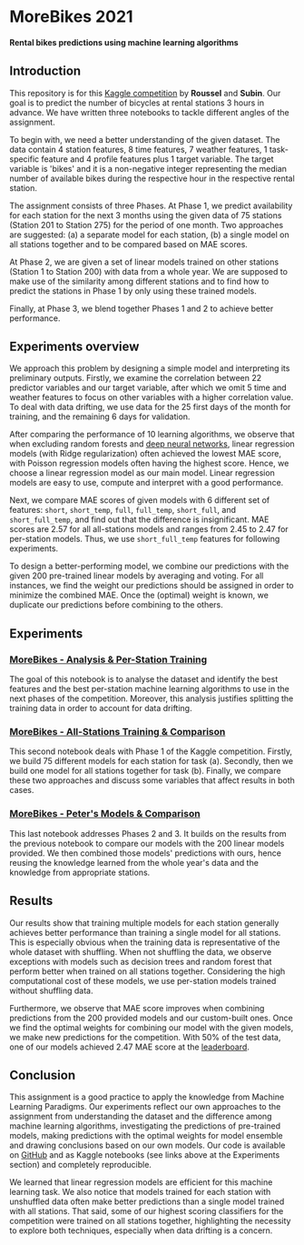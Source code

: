 # MoreBikes 2021
#### Rental bikes predictions using machine learning algorithms

## Introduction

This repository is for this [Kaggle competition](https://www.kaggle.com/c/morebikes2021/overview) by __Roussel__ and __Subin__. Our goal is to predict the number of bicycles at rental stations 3 hours in advance. We have written three notebooks to tackle different angles of the assignment.

To begin with, we need a better understanding of the given dataset. The data contain 4 station features, 8 time features, 7 weather features, 1 task-specific feature and 4 profile features plus 1 target variable. The target variable is 'bikes' and it is a non-negative integer representing the median number of available bikes during the respective hour in the respective rental station.

The assignment consists of three Phases. At Phase 1, we predict availability for each station for the next 3 months using the given data of 75 stations (Station 201 to Station 275) for the period of one month. Two approaches are suggested: (a) a separate model for each station, (b) a single model on all stations together and to be compared based on MAE scores.

At Phase 2, we are given a set of linear models trained on other stations (Station 1 to Station 200) with data from a whole year. We are supposed to make use of the similarity among different stations and to find how to predict the stations in Phase 1 by only using these trained models. 

Finally, at Phase 3, we blend together Phases 1 and 2 to achieve better performance.


## Experiments overview

We approach this problem by designing a simple model and interpreting its preliminary outputs. Firstly, we examine the correlation between 22 predictor variables and our target variable, after which we omit 5 time and weather features to focus on other variables with a higher correlation value. To deal with data drifting, we use data for the 25 first days of the month for training, and the remaining 6 days for validation.

After comparing the performance of 10 learning algorithms, we observe that when excluding random forests and [deep neural networks](https://www.kaggle.com/desmondrn/morebikes-deep-neural-network), linear regression models (with Ridge regularization) often achieved the lowest MAE score, with Poisson regression models often having the highest score. Hence, we choose a linear regression model as our main model. Linear regression models are easy to use, compute and interpret with a good performance. 

Next, we compare MAE scores of given models with 6 different set of features: `short`, `short_temp`, `full`, `full_temp`, `short_full`, and `short_full_temp`, and find out that the difference is insignificant. MAE scores are 2.57 for all all-stations models and ranges from 2.45 to 2.47 for per-station models. Thus, we use `short_full_temp` features for following experiments.

To design a better-performing model, we combine our predictions with the given 200 pre-trained linear models by averaging and voting. For all instances, we find the weight our predictions should be assigned in order to minimize the combined MAE. Once the (optimal) weight is known, we duplicate our predictions before combining to the others.

## Experiments

### [MoreBikes - Analysis & Per-Station Training](https://www.kaggle.com/desmondrn/morebikes-analysis-per-station-training)
The goal of this notebook is to analyse the dataset and identify the best features and the best per-station machine learning algorithms to use in the next phases of the competition. Moreover, this analysis justifies splitting the training data in order to account for data drifting.

### [MoreBikes - All-Stations Training & Comparison](https://www.kaggle.com/desmondrn/morebikes-all-stations-training-comparison)
This second notebook deals with Phase 1 of the Kaggle competition. Firstly, we build 75 different models for each station for task (a). Secondly, then we build one model for all stations together for task (b). Finally, we compare these two approaches and discuss some variables that affect results in both cases.

### [MoreBikes - Peter's Models & Comparison](https://www.kaggle.com/desmondrn/morebikes-peter-s-models-comparison)
This last notebook addresses Phases 2 and 3. It builds on the results from the previous notebook to compare our models with the 200 linear models provided. We then combined those models' predictions with ours, hence reusing the knowledge learned from the whole year's data and the knowledge from appropriate stations.


## Results

Our results show that training multiple models for each station generally achieves better performance than training a single model for all stations. This is especially obvious when the training data is representative of the whole dataset with shuffling. When not shuffling the data, we observe exceptions with models such as decision trees and random forest that perform better when trained on all stations together. Considering the high computational cost of these models, we use per-station models trained without shuffling data. 

Furthermore, we observe that MAE score improves when combining predictions from the 200 provided models and our custom-built ones. Once we find the optimal weights for combining our model with the given models, we make new predictions for the competition. With 50% of the test data, one of our models achieved 2.47 MAE score at the [leaderboard](https://www.kaggle.com/c/morebikes2021/leaderboard).

## Conclusion

This assignment is a good practice to apply the knowledge from Machine Learning Paradigms. Our experiments reflect our own approaches to the assignment from understanding the dataset and the difference among machine learning algorithms, investigating the predictions of pre-trained models, making predictions with the optimal weights for model ensemble and drawing conclusions based on our own models. Our code is available on [GitHub](https://github.com/desmond-rn/morebikes) and as Kaggle notebooks (see links above at the Experiments section) and completely reproducible. 

We learned that linear regression models are efficient for this machine learning task. We also notice that models trained for each station with unshuffled data often make better predictions than a single model trained with all stations. That said, some of our highest scoring classifiers for the competition were trained on all stations together, highlighting the necessity to explore both techniques, especially when data drifting is a concern.
